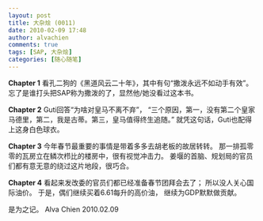 ```yaml
---
layout: post
title: 大杂烩 (0011)
date: 2010-02-09 17:48
author: alvachien
comments: true
tags: [SAP, 大杂烩]
categories: [随心随笔]
---
```

**Chapter 1**
看孔二狗的《黑道风云二十年》，其中有句“撒泼永远不如动手有效”。
忘了是谁打头把SAP称为撒泼的了，显然他/她没看过这本书。
 
**Chapter 2**
Guti回答“为啥对皇马不离不弃”，
“三个原因，第一，没有第二个皇家马德里，第二，我是古蒂。第三，皇马值得终生追随。”
就凭这句话，Guti也配得上这身白色球衣。
 
**Chapter 3**
今年春节最重要的事情是带着多多去胡老板的故居转转。
那一排孤零零的瓦房立在鳞次栉比的楼房中，很有视觉冲击力。
姜堰的首脑、规划局的官员们都有意无意的绕过这片地段，很巧合。
 
**Chapter 4**
看起来发改委的官员们都已经准备春节团拜会去了；
所以没人关心国际油价。
于是，偶们继续买着6.61每升的高价油，
继续为GDP默默做贡献。
 
是为之记。
Alva Chien
2010.02.09

